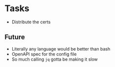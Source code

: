 # Tasks
* Distribute the certs

## Future
* Literally any language would be better than bash
* OpenAPI spec for the config file
* So much calling `jq` gotta be making it slow
